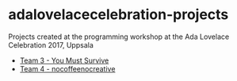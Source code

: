 # adalovelacecelebration-projects
Projects created at the programming workshop at the Ada Lovelace Celebration 2017, Uppsala

* [Team 3 - You Must Survive](team3/README.md)
* [Team 4 - nocoffeenocreative](team4/README.md)
